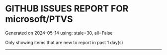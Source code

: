 
# GITHUB ISSUES REPORT FOR microsoft/PTVS


Generated on 2024-05-14 using: stale=30, all=False


Only showing items that are new to report in past 1 day(s)


---
